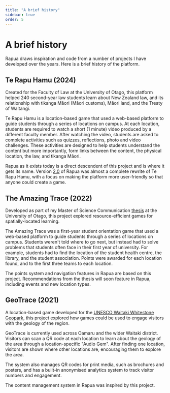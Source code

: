```yaml
---
title: "A brief history"
sidebar: true
order: 5
---
```


# A brief history

Rapua draws inspiration and code from a number of projects I have developed over the years. Here is a brief history of the platform.

## Te Rapu Hamu (2024)

Created for the Faculty of Law at the University of Otago, this platform helped 240 second-year law students learn about New Zealand law, and its relationship with tikanga Māori (Māori customs), Māori land, and the Treaty of Waitangi. 

Te Rapu Hamu is a location-based game that used a web-based platform to guide students through a series of locations on campus. At each location, students are required to watch a short (1 minute) video produced by a different faculty member. After watching the video, students are asked to complete activities such as quizzes, reflections, photo and video challenges. These activities are designed to help students understand the content but more importantly, form links between the content, the physical location, the law, and tikanga Māori.

Rapua as it exists today is a direct descendent of this project and is where it gets its name. Version [2.0](https://github.com/nathanhollows/Rapua/releases/tag/v2.0.0) of Rapua was almost a complete rewrite of Te Rapu Hamu, with a focus on making the platform more user-friendly so that anyone could create a game.

## The Amazing Trace (2022)

Developed as part of my Master of Science Communication [thesis](https://hdl.handle.net/10523/39851) at the University of Otago, this project explored resource-efficient games for spatially-located learning. 

The Amazing Trace was a first-year student orientation game that used a web-based platform to guide students through a series of locations on campus. Students weren't told where to go next, but instead had to solve problems that students often face in their first year of university. For example, students had to find the location of the student health centre, the library, and the student association. Points were awarded for each location found, and to the first three teams to each location.

The points system and navigation features in Rapua are based on this project. Recommendations from the thesis will soon feature in Rapua, including events and new location types.

## GeoTrace (2021)

A location-based game developed for the [UNESCO Waitaki Whitestone Geopark](https://www.whitestonegeopark.nz/), this project explored how games could be used to engage visitors with the geology of the region. 

GeoTrace is currently used across Oamaru and the wider Waitaki district. Visitors can scan a QR code at each location to learn about the geology of the area through a location-specific "Audio Gem". After finding one location, visitors are shown where other locations are, encouraging them to explore the area.

The system also manages QR codes for print media, such as brochures and posters, and has a built-in anonymised analytics system to track visitor numbers and engagement.

The content management system in Rapua was inspired by this project.
